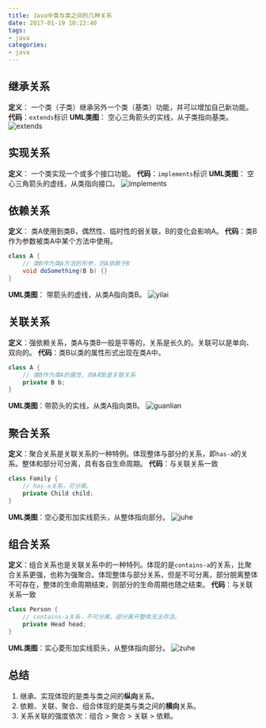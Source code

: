 ```yaml
---
title: Java中类与类之间的几种关系
date: 2017-01-19 10:22:40
tags: 
- java
categories: 
- java
---
```


## 继承关系
**定义**： 一个类（子类）继承另外一个类（基类）功能，并可以增加自己新功能。
**代码**：`extends`标识
**UML类图**： 空心三角箭头的实线，从子类指向基类。
![extends](http://swroom.qiniudn.com/extends.jpg)

## 实现关系
**定义**： 一个类实现一个或多个接口功能。
**代码**：`implements`标识
**UML类图**： 空心三角箭头的虚线，从类指向接口。
![implements](http://swroom.qiniudn.com/implements.jpg)

<!-- more -->

## 依赖关系
**定义**： 类A使用到类B，偶然性、临时性的弱关联，B的变化会影响A。
**代码**：类B作为参数被类A中某个方法中使用。
```java
class A {
    // 类B作为类A方法的形参，则A依赖于B
    void doSomething(B b) {}
}
```
**UML类图**： 带箭头的虚线，从类A指向类B。
![yilai](http://swroom.qiniudn.com/yilai.jpg)

## 关联关系
**定义**：强依赖关系，类A与类B一般是平等的，关系是长久的。关联可以是单向、双向的。
**代码**：类B以类的属性形式出现在类A中。
```java
class A {
    // 类B作为类A的属性，则A和B是关联关系
    private B b;
}
```
**UML类图**：带箭头的实线，从类A指向类B。
![guanlian](http://swroom.qiniudn.com/guanlian.jpg)

## 聚合关系
**定义**：聚合关系是关联关系的一种特例。体现整体与部分的关系，即`has-a`的关系。整体和部分可分离，具有各自生命周期。
**代码**：与关联关系一致
```java
class Family {
    // has-a关系，可分离。
    private Child child;
}
```
**UML类图**：空心菱形加实线箭头，从整体指向部分。
![juhe](http://swroom.qiniudn.com/juhe.jpg)

## 组合关系
**定义**：组合关系也是关联关系中的一种特列。体现的是`contains-a`的关系，比聚合关系更强，也称为强聚合。体现整体与部分关系，但是不可分离，部分脱离整体不可存在，整体的生命周期结束，则部分的生命周期也随之结束。
**代码**：与关联关系一致
```java
class Person {
    // contains-a关系，不可分离，部分离开整体无法存活。
    private Head head;
}
```
**UML类图**：实心菱形加实线箭头，从整体指向部分。
![zuhe](http://swroom.qiniudn.com/zuhe.jpg)

## 总结
1. 继承、实现体现的是类与类之间的**纵向**关系。
2. 依赖、关联、聚合、组合体现的是类与类之间的**横向**关系。
3. 关系关联的强度依次：组合 > 聚合 > 关联 > 依赖。
